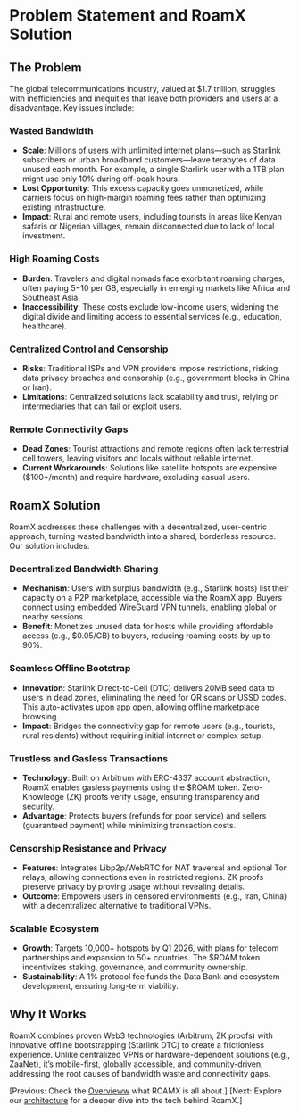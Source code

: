 # Problem Statement and RoamX Solution

## The Problem

The global telecommunications industry, valued at $1.7 trillion, struggles with inefficiencies and inequities that leave both providers and users at a disadvantage. Key issues include:

### Wasted Bandwidth

- **Scale**: Millions of users with unlimited internet plans—such as Starlink subscribers or urban broadband customers—leave terabytes of data unused each month. For example, a single Starlink user with a 1TB plan might use only 10% during off-peak hours.
- **Lost Opportunity**: This excess capacity goes unmonetized, while carriers focus on high-margin roaming fees rather than optimizing existing infrastructure.
- **Impact**: Rural and remote users, including tourists in areas like Kenyan safaris or Nigerian villages, remain disconnected due to lack of local investment.

### High Roaming Costs

- **Burden**: Travelers and digital nomads face exorbitant roaming charges, often paying $5-$10 per GB, especially in emerging markets like Africa and Southeast Asia.
- **Inaccessibility**: These costs exclude low-income users, widening the digital divide and limiting access to essential services (e.g., education, healthcare).

### Centralized Control and Censorship

- **Risks**: Traditional ISPs and VPN providers impose restrictions, risking data privacy breaches and censorship (e.g., government blocks in China or Iran).
- **Limitations**: Centralized solutions lack scalability and trust, relying on intermediaries that can fail or exploit users.

### Remote Connectivity Gaps

- **Dead Zones**: Tourist attractions and remote regions often lack terrestrial cell towers, leaving visitors and locals without reliable internet.
- **Current Workarounds**: Solutions like satellite hotspots are expensive ($100+/month) and require hardware, excluding casual users.

## RoamX Solution

RoamX addresses these challenges with a decentralized, user-centric approach, turning wasted bandwidth into a shared, borderless resource. Our solution includes:

### Decentralized Bandwidth Sharing

- **Mechanism**: Users with surplus bandwidth (e.g., Starlink hosts) list their capacity on a P2P marketplace, accessible via the RoamX app. Buyers connect using embedded WireGuard VPN tunnels, enabling global or nearby sessions.
- **Benefit**: Monetizes unused data for hosts while providing affordable access (e.g., $0.05/GB) to buyers, reducing roaming costs by up to 90%.

### Seamless Offline Bootstrap

- **Innovation**: Starlink Direct-to-Cell (DTC) delivers 20MB seed data to users in dead zones, eliminating the need for QR scans or USSD codes. This auto-activates upon app open, allowing offline marketplace browsing.
- **Impact**: Bridges the connectivity gap for remote users (e.g., tourists, rural residents) without requiring initial internet or complex setup.

### Trustless and Gasless Transactions

- **Technology**: Built on Arbitrum with ERC-4337 account abstraction, RoamX enables gasless payments using the $ROAM token. Zero-Knowledge (ZK) proofs verify usage, ensuring transparency and security.
- **Advantage**: Protects buyers (refunds for poor service) and sellers (guaranteed payment) while minimizing transaction costs.

### Censorship Resistance and Privacy

- **Features**: Integrates Libp2p/WebRTC for NAT traversal and optional Tor relays, allowing connections even in restricted regions. ZK proofs preserve privacy by proving usage without revealing details.
- **Outcome**: Empowers users in censored environments (e.g., Iran, China) with a decentralized alternative to traditional VPNs.

### Scalable Ecosystem

- **Growth**: Targets 10,000+ hotspots by Q1 2026, with plans for telecom partnerships and expansion to 50+ countries. The $ROAM token incentivizes staking, governance, and community ownership.
- **Sustainability**: A 1% protocol fee funds the Data Bank and ecosystem development, ensuring long-term viability.

## Why It Works

RoamX combines proven Web3 technologies (Arbitrum, ZK proofs) with innovative offline bootstrapping (Starlink DTC) to create a frictionless experience. Unlike centralized VPNs or hardware-dependent solutions (e.g., ZaaNet), it’s mobile-first, globally accessible, and community-driven, addressing the root causes of bandwidth waste and connectivity gaps.

[Previous: Check the [Overvieww](overview.md) what ROAMX is all about.]
[Next: Explore our [architecture](02_architecture/tech_stack.md) for a deeper dive into the tech behind RoamX.]

